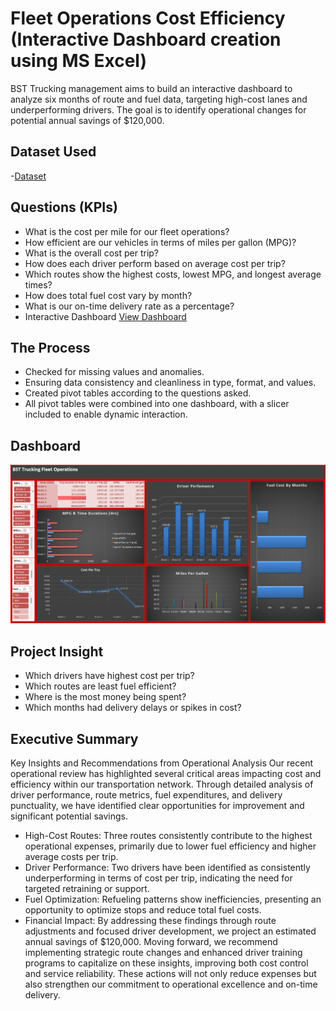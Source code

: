 # Fleet Operations Cost Efficiency (Interactive Dashboard creation using MS Excel)
BST Trucking management aims to build an interactive dashboard to analyze six months of route and fuel data, targeting high-cost lanes and underperforming drivers. The goal is to identify operational changes for potential annual savings of $120,000.
## Dataset Used
-<a href="https://github.com/lbrownjr75-glitch/Trucking-Dashboard/blob/main/Trucking_Fleet_Operations_Report.xlsx">Dataset</a>
## Questions (KPIs)
-	What is the cost per mile for our fleet operations?
-	How efficient are our vehicles in terms of miles per gallon (MPG)?
-	What is the overall cost per trip?
-	How does each driver perform based on average cost per trip?
-	Which routes show the highest costs, lowest MPG, and longest average times?
-	How does total fuel cost vary by month?
-	What is our on-time delivery rate as a percentage?
- Interactive Dashboard <a href="https://github.com/lbrownjr75-glitch/Trucking-Dashboard/blob/main/BST%20Trucking%20Fleet%20Operations.xlsx">View Dashboard</a>
 ## The Process
-	Checked for missing values and anomalies.
-	Ensuring data consistency and cleanliness in type, format, and values. 
-	Created pivot tables according to the questions asked.
-	All pivot tables were combined into one dashboard, with a slicer included to enable dynamic interaction.
## Dashboard 
![image alt](https://github.com/lbrownjr75-glitch/Trucking-Dashboard/blob/41cf92ead35dc29c89b5a3692ba0b63d94c9c814/Screenshot%202025-08-06%20103625-25.png)
## Project Insight 
-	Which drivers have highest cost per trip?
-	Which routes are least fuel efficient?
-	Where is the most money being spent?
-	Which months had delivery delays or spikes in cost?
## Executive Summary
Key Insights and Recommendations from Operational Analysis
Our recent operational review has highlighted several critical areas impacting cost and efficiency within our transportation network. Through detailed analysis of driver performance, route metrics, fuel expenditures, and delivery punctuality, we have identified clear opportunities for improvement and significant potential savings.
- High-Cost Routes: Three routes consistently contribute to the highest operational expenses, primarily due to lower fuel efficiency and higher average costs per trip.
-	Driver Performance: Two drivers have been identified as consistently underperforming in terms of cost per trip, indicating the need for targeted retraining or support.
-	Fuel Optimization: Refueling patterns show inefficiencies, presenting an opportunity to optimize stops and reduce total fuel costs.
-	Financial Impact: By addressing these findings through route adjustments and focused driver development, we project an estimated annual savings of $120,000.
Moving forward, we recommend implementing strategic route changes and enhanced driver training programs to capitalize on these insights, improving both cost control and service reliability. These actions will not only reduce expenses but also strengthen our commitment to operational excellence and on-time delivery.

